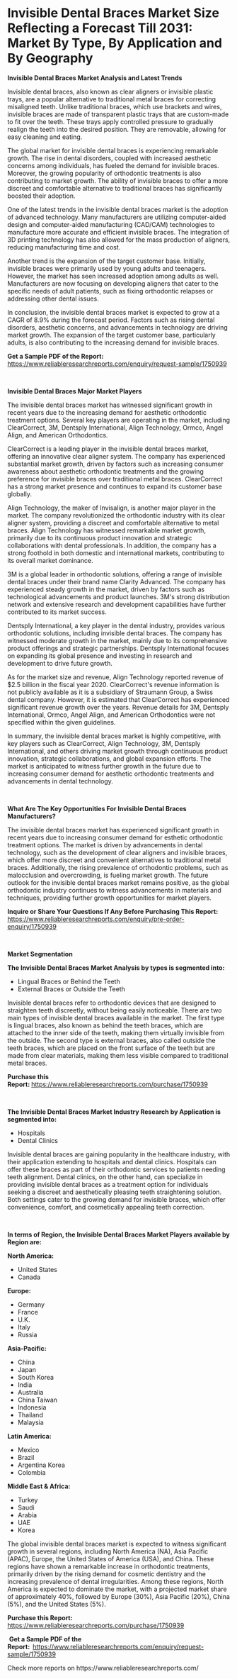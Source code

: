 <p><h1>Invisible Dental Braces Market Size Reflecting a Forecast Till 2031: Market By Type, By Application and By Geography</h1></p><p><strong>Invisible Dental Braces Market Analysis and Latest Trends</strong></p>
<p><p>Invisible dental braces, also known as clear aligners or invisible plastic trays, are a popular alternative to traditional metal braces for correcting misaligned teeth. Unlike traditional braces, which use brackets and wires, invisible braces are made of transparent plastic trays that are custom-made to fit over the teeth. These trays apply controlled pressure to gradually realign the teeth into the desired position. They are removable, allowing for easy cleaning and eating.</p><p>The global market for invisible dental braces is experiencing remarkable growth. The rise in dental disorders, coupled with increased aesthetic concerns among individuals, has fueled the demand for invisible braces. Moreover, the growing popularity of orthodontic treatments is also contributing to market growth. The ability of invisible braces to offer a more discreet and comfortable alternative to traditional braces has significantly boosted their adoption.</p><p>One of the latest trends in the invisible dental braces market is the adoption of advanced technology. Many manufacturers are utilizing computer-aided design and computer-aided manufacturing (CAD/CAM) technologies to manufacture more accurate and efficient invisible braces. The integration of 3D printing technology has also allowed for the mass production of aligners, reducing manufacturing time and cost.</p><p>Another trend is the expansion of the target customer base. Initially, invisible braces were primarily used by young adults and teenagers. However, the market has seen increased adoption among adults as well. Manufacturers are now focusing on developing aligners that cater to the specific needs of adult patients, such as fixing orthodontic relapses or addressing other dental issues.</p><p>In conclusion, the invisible dental braces market is expected to grow at a CAGR of 8.9% during the forecast period. Factors such as rising dental disorders, aesthetic concerns, and advancements in technology are driving market growth. The expansion of the target customer base, particularly adults, is also contributing to the increasing demand for invisible braces.</p></p>
<p><strong>Get a Sample PDF of the Report:&nbsp;</strong> <a href="https://www.reliableresearchreports.com/enquiry/request-sample/1750939">https://www.reliableresearchreports.com/enquiry/request-sample/1750939</a></p>
<p>&nbsp;</p>
<p><strong>Invisible Dental Braces Major Market Players</strong></p>
<p><p>The invisible dental braces market has witnessed significant growth in recent years due to the increasing demand for aesthetic orthodontic treatment options. Several key players are operating in the market, including ClearCorrect, 3M, Dentsply International, Align Technology, Ormco, Angel Align, and American Orthodontics. </p><p>ClearCorrect is a leading player in the invisible dental braces market, offering an innovative clear aligner system. The company has experienced substantial market growth, driven by factors such as increasing consumer awareness about aesthetic orthodontic treatments and the growing preference for invisible braces over traditional metal braces. ClearCorrect has a strong market presence and continues to expand its customer base globally. </p><p>Align Technology, the maker of Invisalign, is another major player in the market. The company revolutionized the orthodontic industry with its clear aligner system, providing a discreet and comfortable alternative to metal braces. Align Technology has witnessed remarkable market growth, primarily due to its continuous product innovation and strategic collaborations with dental professionals. In addition, the company has a strong foothold in both domestic and international markets, contributing to its overall market dominance.</p><p>3M is a global leader in orthodontic solutions, offering a range of invisible dental braces under their brand name Clarity Advanced. The company has experienced steady growth in the market, driven by factors such as technological advancements and product launches. 3M's strong distribution network and extensive research and development capabilities have further contributed to its market success.</p><p>Dentsply International, a key player in the dental industry, provides various orthodontic solutions, including invisible dental braces. The company has witnessed moderate growth in the market, mainly due to its comprehensive product offerings and strategic partnerships. Dentsply International focuses on expanding its global presence and investing in research and development to drive future growth.</p><p>As for the market size and revenue, Align Technology reported revenue of $2.5 billion in the fiscal year 2020. ClearCorrect's revenue information is not publicly available as it is a subsidiary of Straumann Group, a Swiss dental company. However, it is estimated that ClearCorrect has experienced significant revenue growth over the years. Revenue details for 3M, Dentsply International, Ormco, Angel Align, and American Orthodontics were not specified within the given guidelines.</p><p>In summary, the invisible dental braces market is highly competitive, with key players such as ClearCorrect, Align Technology, 3M, Dentsply International, and others driving market growth through continuous product innovation, strategic collaborations, and global expansion efforts. The market is anticipated to witness further growth in the future due to increasing consumer demand for aesthetic orthodontic treatments and advancements in dental technology.</p></p>
<p>&nbsp;</p>
<p><strong>What Are The Key Opportunities For Invisible Dental Braces Manufacturers?</strong></p>
<p><p>The invisible dental braces market has experienced significant growth in recent years due to increasing consumer demand for esthetic orthodontic treatment options. The market is driven by advancements in dental technology, such as the development of clear aligners and invisible braces, which offer more discreet and convenient alternatives to traditional metal braces. Additionally, the rising prevalence of orthodontic problems, such as malocclusion and overcrowding, is fueling market growth. The future outlook for the invisible dental braces market remains positive, as the global orthodontic industry continues to witness advancements in materials and techniques, providing further growth opportunities for market players.</p></p>
<p><strong>Inquire or Share Your Questions If Any Before Purchasing This Report:</strong> <a href="https://www.reliableresearchreports.com/enquiry/pre-order-enquiry/1750939">https://www.reliableresearchreports.com/enquiry/pre-order-enquiry/1750939</a></p>
<p>&nbsp;</p>
<p><strong>Market Segmentation</strong></p>
<p><strong>The Invisible Dental Braces Market Analysis by types is segmented into:</strong></p>
<p><ul><li>Lingual Braces or Behind the Teeth</li><li>External Braces or Outside the Teeth</li></ul></p>
<p><p>Invisible dental braces refer to orthodontic devices that are designed to straighten teeth discreetly, without being easily noticeable. There are two main types of invisible dental braces available in the market. The first type is lingual braces, also known as behind the teeth braces, which are attached to the inner side of the teeth, making them virtually invisible from the outside. The second type is external braces, also called outside the teeth braces, which are placed on the front surface of the teeth but are made from clear materials, making them less visible compared to traditional metal braces.</p></p>
<p><strong>Purchase this Report:&nbsp;</strong><a href="https://www.reliableresearchreports.com/purchase/1750939">https://www.reliableresearchreports.com/purchase/1750939</a></p>
<p>&nbsp;</p>
<p><strong>The Invisible Dental Braces Market Industry Research by Application is segmented into:</strong></p>
<p><ul><li>Hospitals</li><li>Dental Clinics</li></ul></p>
<p><p>Invisible dental braces are gaining popularity in the healthcare industry, with their application extending to hospitals and dental clinics. Hospitals can offer these braces as part of their orthodontic services to patients needing teeth alignment. Dental clinics, on the other hand, can specialize in providing invisible dental braces as a treatment option for individuals seeking a discreet and aesthetically pleasing teeth straightening solution. Both settings cater to the growing demand for invisible braces, which offer convenience, comfort, and cosmetically appealing teeth correction.</p></p>
<p>&nbsp;</p>
<p><strong>In terms of Region, the Invisible Dental Braces Market Players available by Region are:</strong></p>
<p>
    <p> <strong> North America: </strong>
        <ul>
            <li>United States</li>
            <li>Canada</li>
        </ul>
        </p> 
    <p> <strong> Europe: </strong>
        <ul>
            <li>Germany</li>
            <li>France</li>
            <li>U.K.</li>
            <li>Italy</li>
            <li>Russia</li>
        </ul>
        </p> 
    <p> <strong> Asia-Pacific: </strong>
        <ul>
            <li>China</li>
            <li>Japan</li>
            <li>South Korea</li>
            <li>India</li>
            <li>Australia</li>
            <li>China Taiwan</li>
            <li>Indonesia</li>
            <li>Thailand</li>
            <li>Malaysia</li>
        </ul>
        </p> 
    <p> <strong> Latin America: </strong>
        <ul>
            <li>Mexico</li>
            <li>Brazil</li>
            <li>Argentina Korea</li>
            <li>Colombia</li>
        </ul>
        </p> 
    <p> <strong> Middle East & Africa: </strong>
        <ul>
            <li>Turkey</li>
            <li>Saudi</li>
            <li>Arabia</li>
            <li>UAE</li>
            <li>Korea</li>
        </ul>
    </p>
    </p>
<p><p>The global invisible dental braces market is expected to witness significant growth in several regions, including North America (NA), Asia Pacific (APAC), Europe, the United States of America (USA), and China. These regions have shown a remarkable increase in orthodontic treatments, primarily driven by the rising demand for cosmetic dentistry and the increasing prevalence of dental irregularities. Among these regions, North America is expected to dominate the market, with a projected market share of approximately 40%, followed by Europe (30%), Asia Pacific (20%), China (5%), and the United States (5%).</p></p>
<p><strong>Purchase this Report: </strong><a href="https://www.reliableresearchreports.com/purchase/1750939">https://www.reliableresearchreports.com/purchase/1750939</a></p>
<p>&nbsp;<strong>Get a Sample PDF of the Report:&nbsp;&nbsp;</strong><a href="https://www.reliableresearchreports.com/enquiry/request-sample/1750939">https://www.reliableresearchreports.com/enquiry/request-sample/1750939</a></p>
<p><strong></strong></p>
<p>Check more reports on https://www.reliableresearchreports.com/</p>